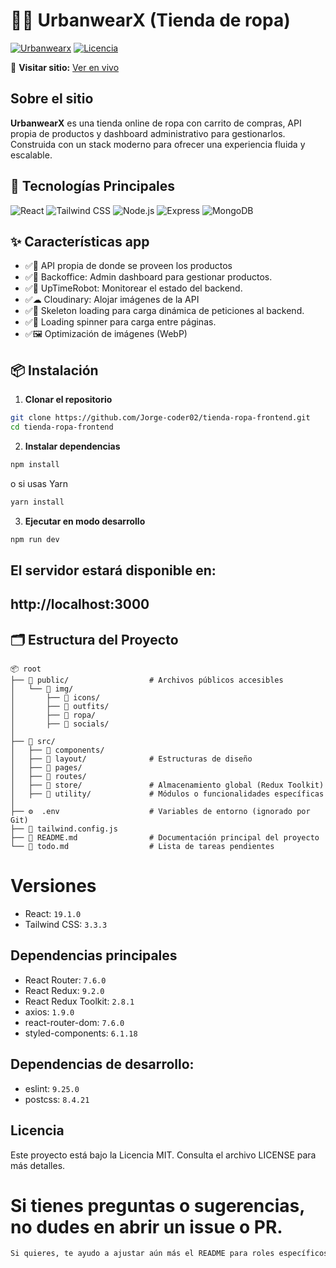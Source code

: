 # 🏪👟 UrbanwearX (Tienda de ropa)

[![Urbanwearx](https://img.shields.io/badge/Status-In_Progress-yellow)](https://github.com/Jorge-coder02/tienda-ropa-frontend)
[![Licencia](https://img.shields.io/badge/License-MIT-blue)](LICENSE)

🔗 **Visitar sitio:** [Ver en vivo](https://urbanwearx.netlify.app/)

## Sobre el sitio
**UrbanwearX** es una tienda online de ropa con carrito de compras, API propia de productos y dashboard administrativo para gestionarlos. Construida con un stack moderno para ofrecer una experiencia fluida y escalable.

## 🚀 Tecnologías Principales

![React](https://img.shields.io/badge/React-19.1.0-61DAFB?logo=react)
![Tailwind CSS](https://img.shields.io/badge/Tailwind_CSS-3.3.3-06B6D4?logo=tailwind-css)
![Node.js](https://img.shields.io/badge/Node.js-22.14.0-339933?logo=node.js&logoColor=white)
![Express](https://img.shields.io/badge/Express-5.1.0-000000?logo=express&logoColor=white)
![MongoDB](https://img.shields.io/badge/MongoDB-8.0.4-47A248?logo=mongodb&logoColor=white)

## ✨ Características app

- ✅👚 API propia de donde se proveen los productos
- ✅🔨 Backoffice: Admin dashboard para gestionar productos.
- ✅🤖 UpTimeRobot: Monitorear el estado del backend. 
- ✅☁ Cloudinary: Alojar imágenes de la API
- ✅🦴 Skeleton loading para carga dinámica de peticiones al backend.
- ✅🔄 Loading spinner para carga entre páginas.
- ✅🖼 Optimización de imágenes (WebP)

## 📦 Instalación

1. **Clonar el repositorio**

```bash
git clone https://github.com/Jorge-coder02/tienda-ropa-frontend.git
cd tienda-ropa-frontend
```

2. **Instalar dependencias**

```bash
npm install
```

o si usas Yarn

```bash
yarn install
```

3. **Ejecutar en modo desarrollo**

```bash
npm run dev
```

## El servidor estará disponible en:

## http://localhost:3000

## 🗂️ Estructura del Proyecto

```plaintext
📦 root
├── 📁 public/                  # Archivos públicos accesibles
│   └── 📁 img/
│       ├── 📁 icons/
│       ├── 📁 outfits/
│       ├── 📁 ropa/
│       ├── 📁 socials/
│
├── 📁 src/
│   ├── 📁 components/
│   ├── 📁 layout/              # Estructuras de diseño
│   ├── 📁 pages/
│   ├── 📁 routes/
│   ├── 📁 store/               # Almacenamiento global (Redux Toolkit)
│   ├── 📁 utility/             # Módulos o funcionalidades específicas
│
├── ⚙️  .env                    # Variables de entorno (ignorado por Git)
├── 🎨 tailwind.config.js
├── 📜 README.md                # Documentación principal del proyecto
└── 📜 todo.md                  # Lista de tareas pendientes

```

# Versiones

- React: `19.1.0`
- Tailwind CSS: `3.3.3`

## Dependencias principales

- React Router: `7.6.0`
- React Redux: `9.2.0`
- React Redux Toolkit: `2.8.1`
- axios: `1.9.0`
- react-router-dom: `7.6.0`
- styled-components: `6.1.18`

## Dependencias de desarrollo:

- eslint: `9.25.0`
- postcss: `8.4.21`

## Licencia
Este proyecto está bajo la Licencia MIT. Consulta el archivo LICENSE para más detalles.

# Si tienes preguntas o sugerencias, no dudes en abrir un issue o PR.
```bash
Si quieres, te ayudo a ajustar aún más el README para roles específicos (frontend, fullstack), o añadir secciones para testing, deploy, etc. ¿Qué te parece?
```

